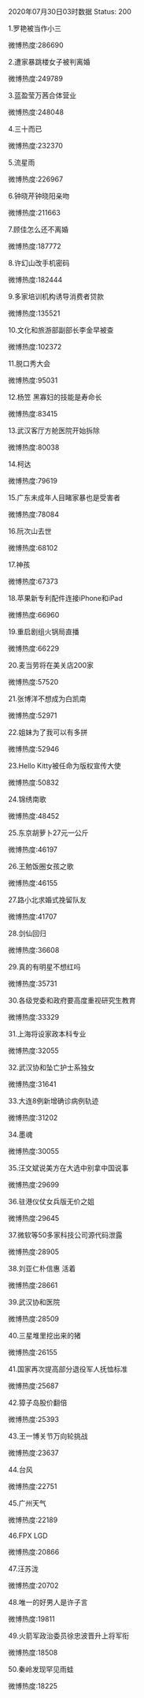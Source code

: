 2020年07月30日03时数据
Status: 200

1.罗艳被当作小三

微博热度:286690

2.遭家暴跳楼女子被判离婚

微博热度:249789

3.蓝盈莹万茜合体营业

微博热度:248048

4.三十而已

微博热度:232370

5.流星雨

微博热度:226967

6.钟晓芹钟晓阳亲吻

微博热度:211663

7.顾佳怎么还不离婚

微博热度:187772

8.许幻山改手机密码

微博热度:182444

9.多家培训机构诱导消费者贷款

微博热度:135521

10.文化和旅游部副部长李金早被查

微博热度:102372

11.脱口秀大会

微博热度:95031

12.杨笠 黑寡妇的技能是寿命长

微博热度:83415

13.武汉客厅方舱医院开始拆除

微博热度:80038

14.柯达

微博热度:79619

15.广东未成年人目睹家暴也是受害者

微博热度:78084

16.阮次山去世

微博热度:68102

17.神孩

微博热度:67373

18.苹果新专利配件连接iPhone和iPad

微博热度:66960

19.重启剧组火锅局直播

微博热度:66229

20.麦当劳将在美关店200家

微博热度:57520

21.张博洋不想成为白凯南

微博热度:52971

22.姐妹为了我可以有多拼

微博热度:52946

23.Hello Kitty被任命为版权宣传大使

微博热度:50832

24.锦绣南歌

微博热度:48452

25.东京胡萝卜27元一公斤

微博热度:46197

26.王勉饭圈女孩之歌

微博热度:46155

27.路小北求婚式挽留队友

微博热度:41707

28.剑仙回归

微博热度:36608

29.真的有明星不想红吗

微博热度:35731

30.各级党委和政府要高度重视研究生教育

微博热度:33329

31.上海将设家政本科专业

微博热度:32055

32.武汉协和坠亡护士系独女

微博热度:31641

33.大连8例新增确诊病例轨迹

微博热度:31202

34.墨魂

微博热度:30055

35.汪文斌说美方在大选中别拿中国说事

微博热度:29699

36.驻港仪仗女兵版无价之姐

微博热度:29645

37.微软等50多家科技公司源代码泄露

微博热度:28905

38.刘亚仁朴信惠 活着

微博热度:28661

39.武汉协和医院

微博热度:28509

40.三星堆里挖出来的猪

微博热度:26155

41.国家再次提高部分退役军人抚恤标准

微博热度:25687

42.獐子岛股价翻倍

微博热度:25393

43.王一博关节万向轮挑战

微博热度:23637

44.台风

微博热度:22751

45.广州天气

微博热度:22189

46.FPX LGD

微博热度:20866

47.汪苏泷

微博热度:20702

48.唯一的好男人是许子言

微博热度:19811

49.火箭军政治委员徐忠波晋升上将军衔

微博热度:18508

50.秦岭发现罕见雨蛙

微博热度:18225

